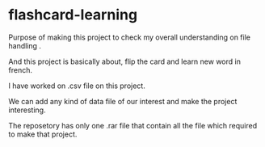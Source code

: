 # flashcard-learning
Purpose of making this project to check my overall understanding on file handling .

And this project is basically about, flip the card and learn new word in french.

I have worked on .csv file on this project.

We can add any kind of data file of our interest and make the project interesting.

The reposetory has only one .rar file that contain all the file which required to make that project.




